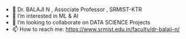 - 👋 Dr. BALAJI N , Associate Professor , SRMIST-KTR
- 👀 I’m interested in ML & AI
- 💞️ I’m looking to collaborate on DATA SCIENCE Projects
- 📫 How to reach me: https://www.srmist.edu.in/faculty/dr-balaji-n/

<!---
balajineelisetty/balajineelisetty is a ✨ special ✨ repository because its `README.md` (this file) appears on your GitHub profile.
You can click the Preview link to take a look at your changes.
--->
